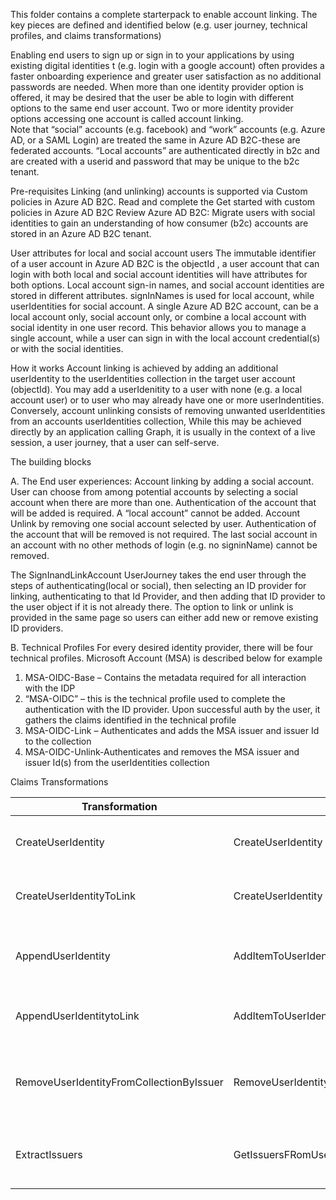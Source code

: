 
This folder contains a complete starterpack to enable account linking.  The key pieces are defined and identified below (e.g. user journey, technical profiles, and claims transformations)



Enabling end users to sign up or sign in to your applications by using existing digital identities t (e.g. login with a google account) often provides a faster onboarding experience and greater user satisfaction as no additional passwords are needed.  When more than one identity provider option is offered, it may be desired that the user be able to login with different options to the same end user account.  Two or more identity provider options accessing one account is called account linking.  
Note that “social” accounts (e.g. facebook) and “work” accounts (e.g. Azure AD, or a SAML Login) are treated the same in Azure AD B2C-these are federated accounts. “Local accounts” are authenticated directly in b2c and are created with a userid and password that may be unique to the b2c tenant.




Pre-requisites
Linking (and unlinking) accounts is supported via Custom policies in Azure AD B2C.  Read and complete the Get started with custom policies in Azure AD B2C
Review Azure AD B2C: Migrate users with social identities to gain an understanding of how consumer (b2c) accounts are stored in an Azure AD B2C tenant.

User attributes for local and social account users
The immutable identifier of a user account in Azure AD B2C is the objectId
, a user account that can login with both local and social account identities will have attributes for both options. Local account sign-in names, and social account identities are stored in different attributes. signInNames is used for local account, while userIdentities for social account. A single Azure AD B2C account, can be a local account only, social account only, or combine a local account with social identity in one user record. This behavior allows you to manage a single account, while a user can sign in with the local account credential(s) or with the social identities.

How it works
Account linking is achieved by adding an additional userIdentity to the userIdentities collection in the target user account (objectId).  You may add a userIdenitity to a user with none (e.g. a local account user) or to user who may already have one or more userIndentities.  Conversely, account unlinking consists of removing unwanted userIdentities from an accounts userIdentities collection,  While this may be achieved directly by an application calling Graph, it is usually in the context of a live session, a user journey, that a user can self-serve. 

The building blocks

A.	The End user experiences:
Account linking by  adding a social account. User can choose from among potential accounts by selecting a social account when there are more than one. Authentication of the account that will be added is required.  A “local account” cannot be added.
Account Unlink by removing one social account selected by user. Authentication of the account that will be removed is not required.  The last social account in an account with no other methods of login (e.g. no signinName) cannot be removed.

The SignInandLinkAccount UserJourney takes the end user through the steps of authenticating(local or social), then selecting an ID provider for linking, authenticating to that Id Provider, and then adding that ID provider to the user object if it is not already there.  The option to link or unlink is provided in the same page so users can either add new or remove existing ID providers.

B.	Technical Profiles
For every desired identity provider, there will be four technical profiles.  Microsoft Account (MSA) is described below for example
1.	MSA-OIDC-Base – Contains the metadata required for all interaction with the IDP
2.	“MSA-OIDC” – this is the technical profile used to complete the authentication with the ID provider.  Upon successful auth by the user, it gathers the claims identified in the technical profile
3.	MSA-OIDC-Link – Authenticates and adds the MSA issuer and issuer Id to the collection
4.	MSA-OIDC-Unlink-Authenticates and removes the MSA issuer and issuer Id(s) from the userIdentities collection


Claims Transformations

|    Transformation    |    Method    |    Used For    |
|------------------------------------------------|----------------------------------------------------------|--------------------------------------------------------------------|
|    CreateUserIdentity    |    CreateUserIdentity    |    Create   a userIdentity pair (issuer, issuerID)    |
|    CreateUserIdentityToLink    |    CreateUserIdentity    |    Create   the userIdentity pair that will be added    |
|    AppendUserIdentity    |    AddItemToUserIdentityCollection    |    Add   a userIdentity to an existing Identity Collection    |
|    AppendUserIdentitytoLink    |    AddItemToUserIdentityCollection    |    Add   the new user Identity to an existing collection    |
|    RemoveUserIdentityFromCollectionByIssuer    |    RemoveUserIdentityFromCollectionByIssuer    |    Remove   all the userIdentities of a user for a given issuer    |
|    ExtractIssuers    |    GetIssuersFRomUserIdentityCollectionTransformation    |    Get   the issuers from a userIdentity Collection    |


